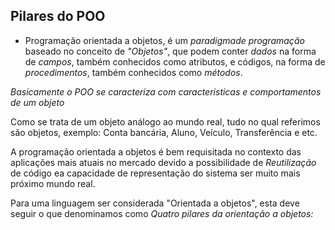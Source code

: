 ## Pilares do POO

- Programação orientada a objetos, é um _paradigmade programação_ baseado no conceito de _"Objetos"_, que podem conter _dados_ na forma de _campos_, também conhecidos como atributos, e códigos, na forma de _procedimentos_, também conhecidos como _métodos_.

_Basicamente o POO se caracteriza com caracteristicas e comportamentos de um objeto_

Como se trata de um objeto análogo ao mundo real, tudo no qual referimos são objetos, exemplo: Conta bancária, Aluno, Veículo, Transferência e etc.

A programação orientada a objetos é bem requisitada no contexto das aplicações mais atuais no mercado devido a possibilidade de _Reutilização_ de código ea capacidade de representação do sistema ser muito mais próximo mundo real.

Para uma linguagem ser considerada "Orientada a objetos", esta deve seguir o que denominamos como _Quatro pilares da orientação a objetos:_

